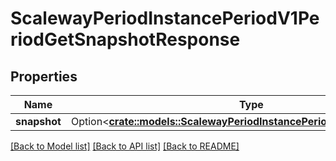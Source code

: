# ScalewayPeriodInstancePeriodV1PeriodGetSnapshotResponse

## Properties

Name | Type | Description | Notes
------------ | ------------- | ------------- | -------------
**snapshot** | Option<[**crate::models::ScalewayPeriodInstancePeriodV1PeriodSnapshot**](scaleway.instance.v1.Snapshot.md)> |  | [optional]

[[Back to Model list]](../README.md#documentation-for-models) [[Back to API list]](../README.md#documentation-for-api-endpoints) [[Back to README]](../README.md)


